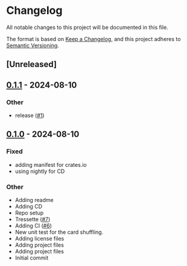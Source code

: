 # Changelog
All notable changes to this project will be documented in this file.

The format is based on [Keep a Changelog](https://keepachangelog.com/en/1.0.0/),
and this project adheres to [Semantic Versioning](https://semver.org/spec/v2.0.0.html).

## [Unreleased]

## [0.1.1](https://github.com/Shuftle/shuftlib/compare/v0.1.0...v0.1.1) - 2024-08-10

### Other
- release ([#1](https://github.com/Shuftle/shuftlib/pull/1))

## [0.1.0](https://github.com/Shuftle/shuftlib/releases/tag/v0.1.0) - 2024-08-10

### Fixed
- adding manifest for crates.io
- using nightly for CD

### Other
- Adding readme
- Adding CD
- Repo setup
- Tressette ([#7](https://github.com/Shuftle/shuftlib/pull/7))
- Adding CI ([#6](https://github.com/Shuftle/shuftlib/pull/6))
- New unit test for the card shuffling.
- Adding license files
- Adding project files
- Adding project files
- Initial commit
